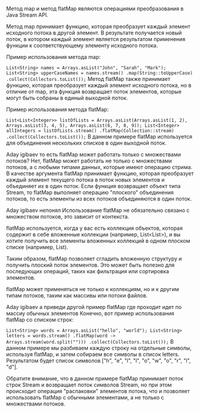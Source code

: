 Метод map и метод flatMap являются операциями преобразования в Java Stream API.

Метод map принимает функцию, которая преобразует каждый элемент исходного потока в другой элемент. В результате получается новый поток, в котором каждый элемент является результатом применения функции к соответствующему элементу исходного потока.

Пример использования метода map:

`List<String> names = Arrays.asList("John", "Sarah", "Mark");
List<String> upperCaseNames = names.stream()
.map(String::toUpperCase)
.collect(Collectors.toList());`
Метод flatMap также принимает функцию, которая преобразует каждый элемент исходного потока, но в отличие от map, эта функция возвращает поток элементов, которые могут быть собраны в единый выходной поток.

Пример использования метода flatMap:

`List<List<Integer>> listOfLists = Arrays.asList(Arrays.asList(1, 2), Arrays.asList(3, 4, 5), Arrays.asList(6, 7, 8, 9));
List<Integer> allIntegers = listOfLists.stream()
.flatMap(Collection::stream)
.collect(Collectors.toList());`
В данном примере flatMap используется для объединения нескольких списков в один выходной поток.




Aday igibaev
то есть flatMap может работать только с множествами потоков?
Нет, flatMap может работать не только с множествами потоков, а с любыми типами данных, которые имеют операцию стрима. В качестве аргумента flatMap принимает функцию, которая преобразует каждый элемент текущего потока в поток новых элементов и объединяет их в один поток. Если функция возвращает объект типа Stream, то flatMap выполняет операцию "плоского" объединения потоков, то есть элементы из всех потоков объединяются в один поток.



Aday igibaev
непонял
Использование flatMap не обязательно связано с множеством потоков, это зависит от контекста.

flatMap используется, когда у вас есть коллекция объектов, которая содержит в себе вложенные коллекции (например, List<List<String>>), и вы хотите получить все элементы вложенных коллекций в одном плоском списке (например, List<String>).

Таким образом, flatMap позволяет сгладить вложенную структуру и получить плоский поток элементов. Это может быть полезно для последующих операций, таких как фильтрация или сортировка элементов.

flatMap может применяться не только к коллекциям, но и к другим типам потоков, таким как массивы или потоки файлов.


Aday igibaev
а приведи другой пример flatMap где проходит идет по массиу обычных элементов
Конечно, вот пример использования flatMap со списком строк:


`List<String> words = Arrays.asList("hello", "world");
List<String> letters = words.stream()
.flatMap(word -> Arrays.stream(word.split("")))
.collect(Collectors.toList());`
В данном примере мы разбиваем каждую строку на отдельные символы, используя flatMap, и затем собираем все символы в список letters. Результатом будет список символов ["h", "e", "l", "l", "o", "w", "o", "r", "l", "d"].

Обратите внимание, что в данном примере flatMap принимает поток строк Stream<String> и возвращает поток символов Stream<String>, но при этом происходит операция "распаковки" элементов потока, что и позволяет использовать flatMap с обычными элементами, а не только с множествами потоков.